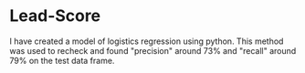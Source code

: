# Lead-Score
I have created a model of logistics regression using python. This method was used to recheck and found "precision" around 73% and "recall" around  79% on the test data frame.
